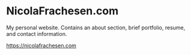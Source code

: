 # NicolaFrachesen.com
My personal website. Contains an about section, brief portfolio, resume, and contact information.

https://nicolafrachesen.com